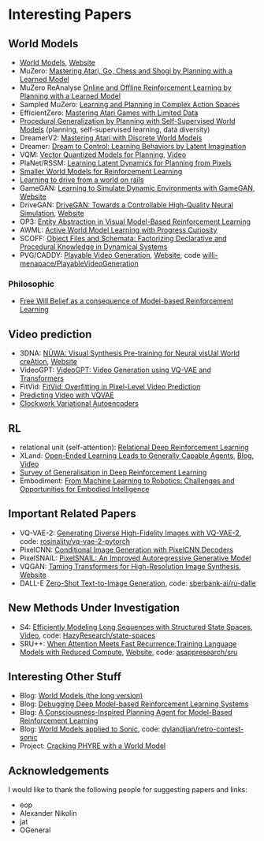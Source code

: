 # Interesting Papers


## World Models

- [World Models](https://arxiv.org/abs/1803.10122), [Website](https://worldmodels.github.io/)
- MuZero: [Mastering Atari, Go, Chess and Shogi by Planning with a Learned Model](https://arxiv.org/abs/1911.08265)
- MuZero ReAnalyse [Online and Offline Reinforcement Learning by Planning with a Learned Model](https://arxiv.org/abs/2104.06294)
- Sampled MuZero: [Learning and Planning in Complex Action Spaces](https://arxiv.org/abs/2104.06303)
- EfficientZero: [Mastering Atari Games with Limited Data](https://arxiv.org/abs/2111.00210)
- [Procedural Generalization by Planning with Self-Supervised World Models](https://arxiv.org/abs/2111.01587)  (planning, self-supervised learning, data diversity)
- DreamerV2: [Mastering Atari with Discrete World Models](https://arxiv.org/abs/2010.02193)
- Dreamer: [Dream to Control: Learning Behaviors by Latent Imagination](https://arxiv.org/abs/1912.01603)
- VQM: [Vector Quantized Models for Planning](https://arxiv.org/abs/2106.04615), [Video](https://sites.google.com/view/vqmodels/home)
- PlaNet/RSSM: [Learning Latent Dynamics for Planning from Pixels](https://arxiv.org/abs/1811.04551)
- [Smaller World Models for Reinforcement Learning](https://arxiv.org/abs/2010.05767)
- [Learning to drive from a world on rails](https://arxiv.org/abs/2105.00636)
- GameGAN: [Learning to Simulate Dynamic Environments with GameGAN](https://arxiv.org/abs/2005.12126), [Website](https://nv-tlabs.github.io/gameGAN/)
- DriveGAN: [DriveGAN: Towards a Controllable High-Quality Neural Simulation](https://arxiv.org/abs/2104.15060), [Website](https://nv-tlabs.github.io/DriveGAN/)
- OP3: [Entity Abstraction in Visual Model-Based Reinforcement Learning](https://arxiv.org/abs/1910.12827)
- AWML: [Active World Model Learning with Progress Curiosity](https://arxiv.org/abs/2007.07853)
- SCOFF: [Object Files and Schemata: Factorizing Declarative and Procedural Knowledge in Dynamical Systems](https://arxiv.org/abs/2006.16225)
- PVG/CADDY: [Playable Video Generation](https://arxiv.org/abs/2101.12195), [Website](https://willi-menapace.github.io/playable-video-generation-website/), code [willi-menapace/PlayableVideoGeneration](https://github.com/willi-menapace/PlayableVideoGeneration)


### Philosophic
- [Free Will Belief as a consequence of Model-based Reinforcement Learning](https://arxiv.org/abs/2111.08435)


## Video prediction

- 3DNA: [NÜWA: Visual Synthesis Pre-training for Neural visUal World creAtion](https://arxiv.org/abs/2111.12417), [Website](https://github.com/microsoft/NUWA)
- VideoGPT: [VideoGPT: Video Generation using VQ-VAE and Transformers](https://arxiv.org/abs/2104.10157)
- FitVid: [FitVid: Overfitting in Pixel-Level Video Prediction](https://arxiv.org/abs/2106.13195)
- [Predicting Video with VQVAE](https://arxiv.org/abs/2103.01950)
- [Clockwork Variational Autoencoders](https://arxiv.org/abs/2102.09532)


## RL

- relational unit (self-attention): [Relational Deep Reinforcement Learning](https://arxiv.org/abs/1806.01830)
- XLand: [Open-Ended Learning Leads to Generally Capable Agents](https://arxiv.org/abs/2107.12808), [Blog](https://deepmind.com/blog/article/generally-capable-agents-emerge-from-open-ended-play), [Video](https://youtu.be/lTmL7jwFfdw)
- [Survey of Generalisation in Deep Reinforcement Learning](https://arxiv.org/abs/2111.09794)
- Embodiment: [From Machine Learning to Robotics: Challenges and Opportunities for Embodied Intelligence](https://arxiv.org/abs/2110.15245)


## Important Related Papers

- VQ-VAE-2: [Generating Diverse High-Fidelity Images with VQ-VAE-2](https://arxiv.org/abs/1906.00446), code: [rosinality/vq-vae-2-pytorch](https://github.com/rosinality/vq-vae-2-pytorch)
- PixelCNN: [Conditional Image Generation with PixelCNN Decoders](https://arxiv.org/abs/1606.05328)
- PixelSNAIL: [PixelSNAIL: An Improved Autoregressive Generative Model](https://arxiv.org/abs/1712.09763)
- VQGAN: [Taming Transformers for High-Resolution Image Synthesis](https://arxiv.org/abs/2012.09841), [Website](https://compvis.github.io/taming-transformers/)
- DALL-E [Zero-Shot Text-to-Image Generation](https://arxiv.org/abs/2102.12092), code: [sberbank-ai/ru-dalle](https://github.com/sberbank-ai/ru-dalle/tree/master/rudalle)


## New Methods Under Investigation
- S4: [Efficiently Modeling Long Sequences with Structured State Spaces](https://arxiv.org/abs/2111.00396), [Video](https://www.youtube.com/watch?v=EvQ3ncuriCM), code: [HazyResearch/state-spaces](https://github.com/HazyResearch/state-spaces)
- SRU++: [When Attention Meets Fast Recurrence:Training Language Models with Reduced Compute](https://arxiv.org/abs/2102.12459), [Website](https://www.asapp.com/blog/reducing-the-high-cost-of-training-nlp-models-with-sru/), code: [asappresearch/sru](https://github.com/asappresearch/sru)


## Interesting Other Stuff

- Blog: [World Models (the long version)](https://adgefficiency.com/world-models/)
- Blog: [Debugging Deep Model-based Reinforcement Learning Systems](https://www.natolambert.com/writing/debugging-mbrl)
- Blog: [A Consciousness-Inspired Planning Agent for Model-Based Reinforcement Learning](https://mila.quebec/en/article/a-consciousness-inspired-planning-agent-for-model-based-reinforcement-learning/)
- Blog: [World Models applied to Sonic](https://dylandjian.github.io/world-models/), code: [dylandjian/retro-contest-sonic](https://github.com/dylandjian/retro-contest-sonic)
- Project: [Cracking PHYRE with a World Model](https://cse.buffalo.edu/~avereshc/rl_spring20/Sheng_Liu.pdf)


## Acknowledgements

I would like to thank the following people for suggesting papers and links:
- eop
- Alexander Nikolin
- jat
- OGeneral
